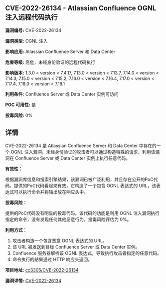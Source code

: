 ## CVE-2022-26134 - Atlassian Confluence OGNL 注入远程代码执行

**漏洞编号:** CVE-2022-26134

**漏洞类型:** OGNL 注入

**影响应用:** Atlassian Confluence Server 和 Data Center

**危害等级:** 高危，未经身份验证的远程代码执行

**影响版本:** 1.3.0 < version < 7.4.17, 7.13.0 < version < 7.13.7, 7.14.0 < version < 7.14.3, 7.15.0 < version < 7.15.2, 7.16.0 < version < 7.16.4, 7.17.0 < version < 7.17.4, 7.18.0 < version < 7.18.1

**利用条件:** Confluence Server 或 Data Center 实例可访问

**POC 可用性:** 是

**投毒风险:** 0%

## 详情

CVE-2022-26134 是 Atlassian Confluence Server 和 Data Center 中存在的一个 OGNL 注入漏洞。未经身份验证的攻击者可以通过构造特殊的请求，利用该漏洞在 Confluence Server 或 Data Center 实例上执行任意代码。

**有效性：**

根据漏洞库信息和搜索引擎结果，该漏洞已被广泛利用，并且存在公开的PoC代码。提供的PoC代码看起来有效，它构造了一个包含 OGNL 表达式的 URL，该表达式可以执行命令并将输出放在响应头中。

**投毒风险：**

提供的PoC代码没有明显的投毒代码。该代码的功能是利用 OGNL 注入漏洞执行指定的命令，没有发现任何其他恶意行为。投毒风险评估为 0%。

**利用方式：**

1.  攻击者构造一个包含恶意 OGNL 表达式的 URL。
2.  该 URL 被发送到目标 Confluence Server 或 Data Center 实例。
3.  Confluence 服务器解析该 OGNL 表达式，导致执行攻击者指定的任意代码。
4.  命令执行的结果通过 HTTP 响应头返回。

**项目地址:** [cc3305/CVE-2022-26134](https://github.com/cc3305/CVE-2022-26134)

**漏洞详情:** [CVE-2022-26134](https://nvd.nist.gov/vuln/detail/CVE-2022-26134)